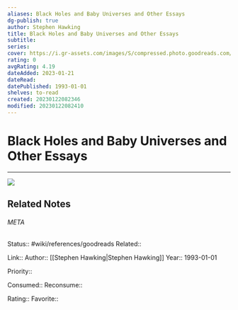 ```yaml
---
aliases: Black Holes and Baby Universes and Other Essays
dg-publish: true
author: Stephen Hawking
title: Black Holes and Baby Universes and Other Essays
subtitle: 
series: 
cover: https://i.gr-assets.com/images/S/compressed.photo.goodreads.com/books/1386924312l/53200.jpg
rating: 0
avgRating: 4.19
dateAdded: 2023-01-21
dateRead: 
datePublished: 1993-01-01
shelves: to-read
created: 20230122082346
modified: 20230122082410
---
```

# Black Holes and Baby Universes and Other Essays
---
![](https://i.gr-assets.com/images/S/compressed.photo.goodreads.com/books/1386924312l/53200.jpg)

## Related Notes




###### META
Status:: #wiki/references/goodreads
Related:: 

Link:: 
Author:: [[Stephen Hawking\|Stephen Hawking]]
Year:: 1993-01-01

Priority:: 

Consumed:: 
Reconsume:: 

Rating:: 
Favorite:: 
